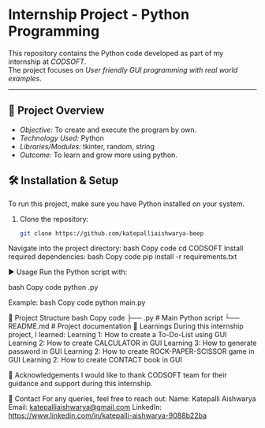 # Internship Project - Python Programming

This repository contains the Python code developed as part of my internship at *CODSOFT*.  
The project focuses on *User friendly GUI programming with real world examples*.

---

## 📌 Project Overview
- *Objective:* To create and execute the program by own. 
- *Technology Used:* Python 
- *Libraries/Modules:* tkinter, random, string
- *Outcome:* To learn and grow more using python.  

## 🛠 Installation & Setup
To run this project, make sure you have Python installed on your system.  

1. Clone the repository:
   ```bash
   git clone https://github.com/katepalliaishwarya-beep
   
  Navigate into the project directory:
    bash
    Copy code
    cd CODSOFT
Install required dependencies:
    bash
    Copy code
    pip install -r requirements.txt

▶ Usage
Run the Python script with:

bash
Copy code
python <filename>.py

Example:
bash
Copy code
python main.py

📂 Project Structure
bash
Copy code
├── <filename>.py         # Main Python script
└── README.md             # Project documentation
📖 Learnings
During this internship project, I learned:
Learning 1: How to create a To-Do-List using GUI
Learning 2: How to create CALCULATOR in GUI
Learning 3: How to generate password in GUI
Learning 2: How to create ROCK-PAPER-SCISSOR game in GUI
Learning 2: How to create CONTACT book in GUI

🙌 Acknowledgements
I would like to thank CODSOFT team for their guidance and support during this internship.

📧 Contact
For any queries, feel free to reach out:
Name: Katepalli Aishwarya 
Email: katepalliaishwarya@gmail.com
LinkedIn: https://www.linkedin.com/in/katepalli-aishwarya-9088b22ba
